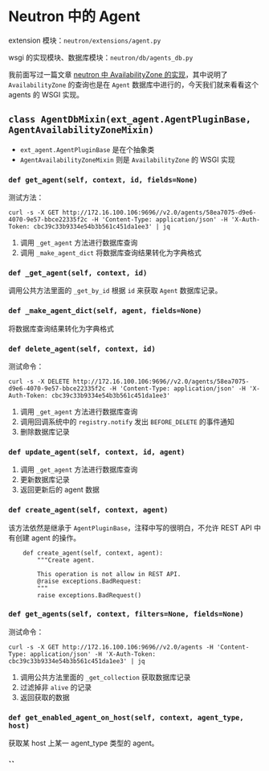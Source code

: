 # Neutron 中的 Agent

extension 模块：`neutron/extensions/agent.py`

wsgi 的实现模块、数据库模块：`neutron/db/agents_db.py`

我前面写过一篇文章 [neutron 中 AvailabilityZone 的实现](neutron中AvailabilityZone的实现.md)，其中说明了 `AvailabilityZone` 的查询也是在 `Agent` 数据库中进行的，今天我们就来看看这个 agents 的 WSGI 实现。

## `class AgentDbMixin(ext_agent.AgentPluginBase, AgentAvailabilityZoneMixin)`

* `ext_agent.AgentPluginBase` 是在个抽象类
* `AgentAvailabilityZoneMixin` 则是 `AvailabilityZone` 的 WSGI 实现

### `def get_agent(self, context, id, fields=None)`

测试方法：

```
curl -s -X GET http://172.16.100.106:9696//v2.0/agents/58ea7075-d9e6-4070-9e57-bbce22335f2c -H 'Content-Type: application/json' -H 'X-Auth-Token: cbc39c33b9334e54b3b561c451da1ee3' | jq
```

1. 调用 `_get_agent` 方法进行数据库查询
2. 调用 `_make_agent_dict` 将数据库查询结果转化为字典格式

### `def _get_agent(self, context, id)`

调用公共方法里面的 `_get_by_id` 根据 `id` 来获取 `Agent` 数据库记录。

### `def _make_agent_dict(self, agent, fields=None)`

将数据库查询结果转化为字典格式

### `def delete_agent(self, context, id)`

测试命令：

```
curl -s -X DELETE http://172.16.100.106:9696//v2.0/agents/58ea7075-d9e6-4070-9e57-bbce22335f2c -H 'Content-Type: application/json' -H 'X-Auth-Token: cbc39c33b9334e54b3b561c451da1ee3'
```

1. 调用 `_get_agent` 方法进行数据库查询
2. 调用回调系统中的 `registry.notify` 发出 `BEFORE_DELETE` 的事件通知
3. 删除数据库记录

### `def update_agent(self, context, id, agent)`

1. 调用 `_get_agent` 方法进行数据库查询
2. 更新数据库记录
3. 返回更新后的 agent 数据

### `def create_agent(self, context, agent)`

该方法依然是继承于 `AgentPluginBase`，注释中写的很明白，不允许 REST API 中有创建 agent 的操作。

```
    def create_agent(self, context, agent):
        """Create agent.

        This operation is not allow in REST API.
        @raise exceptions.BadRequest:
        """
        raise exceptions.BadRequest()
```

### `def get_agents(self, context, filters=None, fields=None)`

测试命令：

```
curl -s -X GET http://172.16.100.106:9696//v2.0/agents -H 'Content-Type: application/json' -H 'X-Auth-Token: cbc39c33b9334e54b3b561c451da1ee3' | jq
```

1. 调用公共方法里面的 `_get_collection` 获取数据库记录
2. 过滤掉非 `alive` 的记录
3. 返回获取的数据

### `def get_enabled_agent_on_host(self, context, agent_type, host)`

获取某 host 上某一 agent_type 类型的 agent。

### ``
















